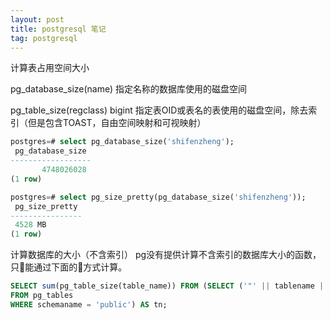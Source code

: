 ```yaml
---
layout: post
title: postgresql 笔记
tag: postgresql
---
```


计算表占用空间大小

pg_database_size(name)	指定名称的数据库使用的磁盘空间

pg_table_size(regclass)	bigint	指定表OID或表名的表使用的磁盘空间，除去索引（但是包含TOAST，自由空间映射和可视映射）




```sql
postgres=# select pg_database_size('shifenzheng');
 pg_database_size
------------------
       4748026028
(1 row)

postgres=# select pg_size_pretty(pg_database_size('shifenzheng'));
 pg_size_pretty
----------------
 4528 MB
(1 row)

```

计算数据库的大小（不含索引）
pg没有提供计算不含索引的数据库大小的函数，只能通过下面的方式计算。
```sql
SELECT sum(pg_table_size(table_name)) FROM (SELECT ('"' || tablename || '"') AS table_name
FROM pg_tables
WHERE schemaname = 'public') AS tn;
```